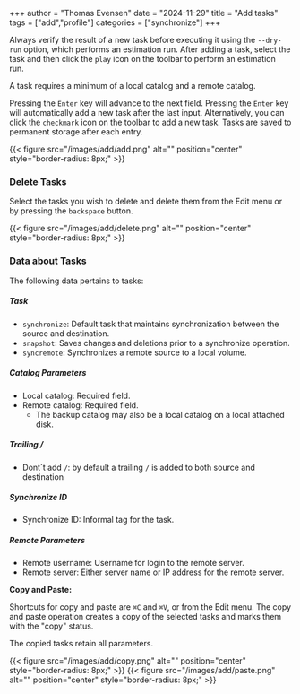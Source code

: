+++
author = "Thomas Evensen"
date = "2024-11-29"
title =  "Add tasks"
tags = ["add","profile"]
categories = ["synchronize"]
+++

Always verify the result of a new task before executing it using the `--dry-run` option, which performs an estimation run. After adding a task, select the task and then click the `play` icon on the toolbar to perform an estimation run.

A task requires a minimum of a local catalog and a remote catalog.

Pressing the `Enter` key will advance to the next field. Pressing the `Enter` key will automatically add a new task after the last input. Alternatively, you can click the `checkmark` icon on the toolbar to add a new task. Tasks are saved to permanent storage after each entry.

{{< figure src="/images/add/add.png" alt="" position="center" style="border-radius: 8px;" >}}

### Delete Tasks

Select the tasks you wish to delete and delete them from the Edit menu or by pressing the `backspace` button.

{{< figure src="/images/add/delete.png" alt="" position="center" style="border-radius: 8px;" >}}

### Data about Tasks

The following data pertains to tasks:

##### Task

- `synchronize`: Default task that maintains synchronization between the source and destination.
- `snapshot`: Saves changes and deletions prior to a synchronize operation.
- `syncremote`: Synchronizes a remote source to a local volume.

##### Catalog Parameters

- Local catalog: Required field.
- Remote catalog: Required field.
  - The backup catalog may also be a local catalog on a local attached disk.

##### Trailing /

- Dont´t add `/`: by default a trailing `/` is added to both source and destination

##### Synchronize ID

- Synchronize ID: Informal tag for the task.

##### Remote Parameters

- Remote username: Username for login to the remote server.
- Remote server: Either server name or IP address for the remote server.

**Copy and Paste:**

Shortcuts for copy and paste are `⌘C` and `⌘V`, or from the Edit menu. The copy and paste operation creates a copy of the selected tasks and marks them with the "copy" status.

The copied tasks retain all parameters.

{{< figure src="/images/add/copy.png" alt="" position="center" style="border-radius: 8px;" >}}
{{< figure src="/images/add/paste.png" alt="" position="center" style="border-radius: 8px;" >}}
